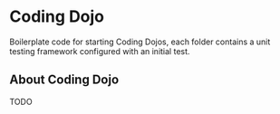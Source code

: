Coding Dojo
===

Boilerplate code for starting Coding Dojos, each folder contains a unit testing framework configured with an initial test.

About Coding Dojo
---
TODO